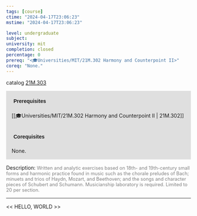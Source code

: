 ```yaml
---
tags: [course]
ctime: "2024-04-17T23:06:23"
mstime: "2024-04-17T23:06:23"

level: undergraduate
subject: 
university: mit
completion: closed
percentage: 0
prereq: "<🎓Universities/MIT/21M.302 Harmony and Counterpoint II>"
coreq: "None."
---
```


catalog [21M.303](http://student.mit.edu/catalog/m21Ma.html#21M.303)

<span style="display: block; padding: 15px; background-color: rgb(100, 100, 100, 0.2);"><font id="m_prereq2532_0" style="display: block; font-family: Arial, sans-serif; font-weight: bold; padding: 5px">Prerequisites</font><br><span id="prereq2532_0">[[🎓Universities/MIT/21M.302 Harmony and Counterpoint II | 21M.302]]</span></span>
<span style="display: block; padding: 15px; background-color: rgb(100, 100, 100, 0.2);"><font id="m_coreq2532_0" style="display: block; font-family: Arial, sans-serif; font-weight: bold; padding: 5px">Corequisites</font><br><span id="coreq2532_0">None.</span></span>

<font style="">Description:</font>
<font style="color: grey; font-size: 0.8rem;">Written and analytic exercises based on 18th- and 19th-century small forms and harmonic practice found in music such as the chorale preludes of Bach; minuets and trios of Haydn, Mozart, and Beethoven; and the songs and character pieces of Schubert and Schumann. Musicianship laboratory is required. Limited to 20 per section.</font>



---

<< HELLO, WORLD >>

